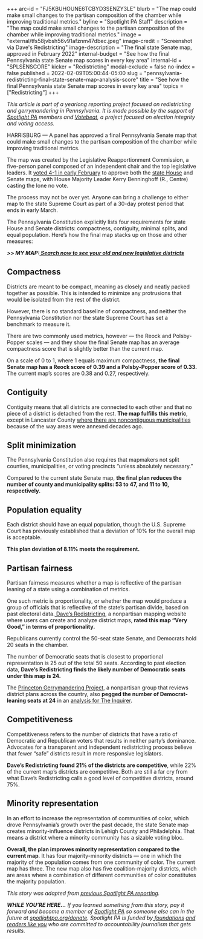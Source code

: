 +++
arc-id = "FJ5KBUHOUNE6TCBYD3SENZY3LE"
blurb = "The map could make small changes to the partisan composition of the chamber while improving traditional metrics."
byline = "Spotlight PA Staff"
description = "The map could make small changes to the partisan composition of the chamber while improving traditional metrics."
image = "external/tfs58jvbsh56v91afznm47dbec.jpeg"
image-credit = "Screenshot via Dave's Redistricting"
image-description = "The final state Senate map, approved in February 2022"
internal-budget = "See how the final Pennsylvania state Senate map scores in every key area"
internal-id = "SPLSENSCORE"
kicker = "Redistricting"
modal-exclude = false
no-index = false
published = 2022-02-09T05:00:44-05:00
slug = "pennsylvania-redistricting-final-state-senate-map-analysis-score"
title = "See how the final Pennsylvania state Senate map scores in every key area"
topics = ["Redistricting"]
+++

<i>This article is part of a yearlong reporting project focused on redistricting and gerrymandering in Pennsylvania. It is made possible by the support of </i><a href="https://lesspage.com/"><i>Spotlight PA</i></a><i> members and </i><a href="https://votebeat.org/"><i>Votebeat</i></a><i>, a project focused on election integrity and voting access.</i>

HARRISBURG — A panel has approved a final Pennsylvania Senate map that could make small changes to the partisan composition of the chamber while improving traditional metrics.

The map was created by the Legislative Reapportionment Commission, a five-person panel composed of an independent chair and the top legislative leaders. It <a href="https://lesspage.com/news/2022/02/pennsylvania-redistricting-legislative-maps-final-vote/">voted 4-1 in early February</a> to approve both the <a href="https://lesspage.com/news/2022/02/pennsylvania-redistricting-final-state-house-map-analysis-score/">state House</a> and Senate maps, with House Majority Leader Kerry Benninghoff (R., Centre) casting the lone no vote.

The process may not be over yet. Anyone can bring a challenge to either map to the state Supreme Court as part of a 30-day protest period that ends in early March.

The Pennsylvania Constitution explicitly lists four requirements for state House and Senate districts: compactness, contiguity, minimal splits, and equal population. Here’s how the final map stacks up on those and other measures:

<i><b>&gt;&gt; MY MAP:</b></i><a href="https://lesspage.com/news/2021/12/pennsylvania-redistricting-house-senate-districts-lookup-tool/"><i><b> Search now to see your old and new legislative districts</b></i></a>

<script src="https://lesspage.com/embed.js" async></script><div data-spl-embed-version="1" data-spl-src="https://lesspage.com/embeds/newsletter/"></div>

## Compactness

Districts are meant to be compact, meaning as closely and neatly packed together as possible. This is intended to minimize any protrusions that would be isolated from the rest of the district.

However, there is no standard baseline of compactness, and neither the Pennsylvania Constitution nor the state Supreme Court has set a benchmark to measure it.

There are two commonly used metrics, however — the Reock and Polsby-Popper scales — and they show the final Senate map has an average compactness score that is slightly better than the current map.

On a scale of 0 to 1, where 1 equals maximum compactness, <b>the final Senate map has a Reock score of 0.39 and a Polsby-Popper score of 0.33.</b> The current map’s scores are 0.38 and 0.27, respectively.

## Contiguity

Contiguity means that all districts are connected to each other and that no piece of a district is detached from the rest. <b>The map fulfills this metric</b>, except in Lancaster County <a href="https://lancasteronline.com/opinion/columnists/why-is-the-city-of-lancaster-shaped-like-an-octopus-the-scribbler/article_d69e4b40-0697-11ec-8efe-e3f3d78a9104.html">where there are noncontiguous municipalities</a> because of the way areas were annexed decades ago.

## Split minimization

The Pennsylvania Constitution also requires that mapmakers not split counties, municipalities, or voting precincts “unless absolutely necessary.”

Compared to the current state Senate map, <b>the final plan reduces the number of county and municipality splits: 53 to 47, and 11 to 10, respectively.</b>

## Population equality

Each district should have an equal population, though the U.S. Supreme Court has previously established that a deviation of 10% for the overall map is acceptable.

<b>This plan deviation of 8.11% meets the requirement.</b>

## Partisan fairness

Partisan fairness measures whether a map is reflective of the partisan leaning of a state using a combination of metrics.

One such metric is proportionality, or whether the map would produce a group of officials that is reflective of the state’s partisan divide, based on past electoral data.<a href="https://davesredistricting.org/maps#home"> Dave’s Redistricting</a>, a nonpartisan mapping website where users can create and analyze district maps, <b>rated this map “Very Good,” in terms of proportionality.</b>

Republicans currently control the 50-seat state Senate, and Democrats hold 20 seats in the chamber.

The number of Democratic seats that is closest to proportional representation is 25 out of the total 50 seats. According to past election data, <b>Dave’s Redistricting finds the likely number of Democratic seats under this map is 24.</b>

The <a href="https://gerrymander.princeton.edu/redistricting-report-card?planId=rec5Vr4cdGc0rt375">Princeton Gerrymandering Project,</a> a nonpartisan group that reviews district plans across the country, also <b>pegged the number of Democrat-leaning seats at 24</b> in an <a href="https://www.inquirer.com/politics/election/pennsylvania-redistricting-house-senate-maps-approved-20220204.html">analysis for The Inquirer</a>.

## Competitiveness

Competitiveness refers to the number of districts that have a ratio of Democratic and Republican voters that results in neither party’s dominance. Advocates for a transparent and independent redistricting process believe that fewer “safe” districts result in more responsive legislators.

<b>Dave’s Redistricting found 21% of the districts are competitive</b>, while 22% of the current map’s districts are competitive. Both are still a far cry from what Dave’s Redistricting calls a good level of competitive districts, around 75%.

<script src="https://lesspage.com/embed.js" async></script><div data-spl-embed-version="1" data-spl-src="https://lesspage.com/embeds/donate/"></div>

## Minority representation

In an effort to increase the representation of communities of color, which drove Pennsylvania’s growth over the past decade, the state Senate map creates minority-influence districts in Lehigh County and Philadelphia. That means a district where a minority community has a sizable voting bloc.

<b>Overall, the plan improves minority representation compared to the current map</b>. It has four majority-minority districts — one in which the majority of the population comes from one community of color. The current map has three. The new map also has five coalition-majority districts, which are areas where a combination of different communities of color constitutes the majority population.

<i>This story was adapted from </i><a href="https://lesspage.com/news/2021/12/pennsylvania-redistricting-state-senate-map-analysis-score/"><i>previous Spotlight PA reporting</i></a><i>.</i>

<i><b>WHILE YOU’RE HERE...</b></i><i> If you learned something from this story, pay it forward and become a member of </i><a href="https://lesspage.com/"><i>Spotlight PA</i></a><i> so someone else can in the future at </i><a href="http://spotlightpa.org/donate"><i>spotlightpa.org/donate</i></a><i>. Spotlight PA is funded by</i><a href="https://lesspage.com/support"><i> foundations</i></a><i> </i><a href="https://lesspage.com/support"><i>and readers like you</i></a><i> who are committed to accountability journalism that gets results.</i>
